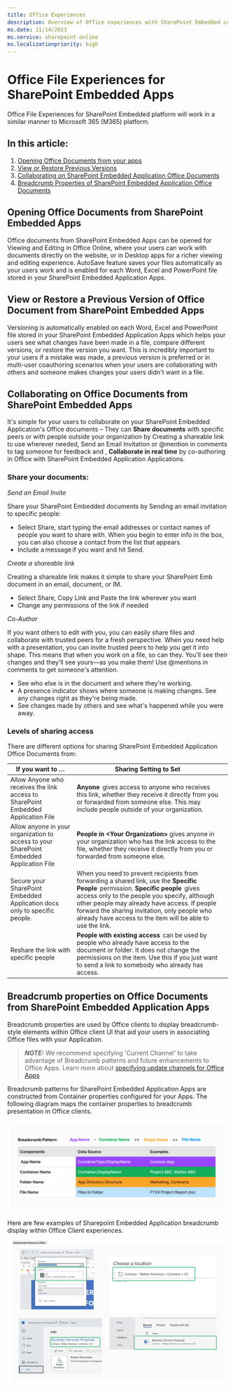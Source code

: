 ```yaml
---
title: Office Experiences
description: Overview of Office experiences with SharePoint Embedded content
ms.date: 11/14/2023
ms.service: sharepoint-online
ms.localizationpriority: high
---
```


# Office File Experiences for SharePoint Embedded Apps

Office File Experiences for SharePoint Embedded platform will work in a similar manner to Microsoft 365 (M365) platform.

## In this article:

1. [Opening Office Documents from your apps](#Opening-Office-Documents-from-SharePoint-Embedded-Apps)
2. [View or Restore Previous Versions](#View-or-Restore-a-Previous-Version-of-Office-Document-from-SharePoint-Embedded-Apps) 
3. [Collaborating on SharePoint Embedded Application Office Documents](#Collaborating-on-Office-Documents-from-SharePoint-Embedded-Apps)
4. [Breadcrumb Properties of SharePoint Embedded Application Office Documents](#Breadcrumb-properties-of-Office-Documents-from-SharePoint-Embedded-Apps) 

## Opening Office Documents from SharePoint Embedded Apps 
Office documents from SharePoint Embedded Apps can be opened for Viewing and Editing in Office Online, where your users can work with documents directly on the website, or in Desktop apps for a richer viewing and editing experience. AutoSave feature saves your files automatically as your users work and is enabled for each Word, Excel and PowerPoint file stored in your SharePoint Embedded Application Apps.  

## View or Restore a Previous Version of Office Document from SharePoint Embedded Apps 
Versioning is automatically enabled on each Word, Excel and PowerPoint file stored in your SharePoint Embedded Application Apps which helps your users see what changes have been made in a file, compare different versions, or restore the version you want. This is incredibly important to your users if a mistake was made, a previous version is preferred or in multi-user coauthoring scenarios when your users are collaborating with others and someone makes changes your users didn't want in a file.

## Collaborating on Office Documents from SharePoint Embedded Apps
It's simple for your users to collaborate on your SharePoint Embedded Application's Office documents – They can **Share documents** with specific peers or with people outside your organization by Creating a shareable link to use wherever needed, Send an Email Invitation or @mention in comments to tag someone for feedback and , **Collaborate in real time** by co-authoring in Office with SharePoint Embedded Application Applications.

### Share your documents:

 *Send an Email Invite* 

 Share your SharePoint Embedded documents by Sending an email invitation to specific people: 

* Select Share, start typing the email addresses or contact names of people you want to share with. When you begin to enter info in the box, you can also choose a contact from the list that appears. 
* Include a message if you want and hit Send. 

*Create a shareable link*

Creating a shareable link makes it simple to share your SharePoint Emb document in an email, document, or IM.

* Select Share, Copy Link and Paste the link wherever you want 
* Change any permissions of the link if needed 

*Co-Author*

If you want others to edit with you, you can easily share files and collaborate with trusted peers for a fresh perspective. When you need help with a presentation, you can invite trusted peers to help you get it into shape. This means that when you work on a file, so can they. You’ll see their changes and they’ll see yours—as you make them! Use @mentions in comments to get someone's attention.

* See who else is in the document and where they're working. 
* A presence indicator shows where someone is making changes. See any changes right as they're being made. 
* See changes made by others and see what's happened while you were away. 

### Levels of sharing access 

There are different options for sharing SharePoint Embedded Application Office Documents from: 

| If you want to …                                              | Sharing Setting to Set                                                                                                                                                                                                                                                                                                                     |   |
|---------------------------------------------------------------|--------------------------------------------------------------------------------------------------------------------------------------------------------------------------------------------------------------------------------------------------------------------------------------------------------------------------------------------|---|
| Allow Anyone who receives the link access to SharePoint Embedded Application File        | **Anyone**  gives access to anyone who receives this link, whether they receive it directly from you or forwarded from someone else. This may include people outside of your organization.                                                                                                                                                      |   |
| Allow anyone in your organization to access to your SharePoint Embedded Application File | **People in \<Your Organization\>**  gives anyone in your organization who has the link access to the file, whether they receive it directly from you or forwarded from someone else.                                                                                                                                                             |   |
| Secure your SharePoint Embedded Application docs only to specific people.                | When you need to prevent recipients from forwarding a shared link, use the **Specific People**  permission. **Specific people**  gives access only to the people you specify, although other people may already have access. If people forward the sharing invitation, only people who already have access to the item will be able to use the link. |   |
| Reshare the link with specific people                         | **People with existing access**  can be used by people who already have access to the document or folder. It does not change the permissions on the item. Use this if you just want to send a link to somebody who already has access.                                                                                                          |   |

## Breadcrumb properties on Office Documents from SharePoint Embedded Application Apps 
Breadcrumb properties are used by Office clients to display breadcrumb-style elements within Office client UI that aid your users in associating Office files with your Application. 

> **_NOTE:_**  We recommend specifying 'Current Channel' to take advantage of Breadcrumb patterns and future enhancements to Office Apps. Learn more about [specifying update channels for Office Apps](https://learn.microsoft.com/en-us/deployoffice/updates/overview-update-channels)

Breadcrumb patterns for SharePoint Embedded Application Apps are constructed from Container properties configured for your Apps. The following diagram maps the container properties to breadcrumb presentation in Office clients.

 ![office2.png image here](
../../images/office2.png
)

Here are few examples of Sharepoint Embedded Application breadcrumb display within Office Client experiences.

 ![office1.png image here](
../../images/office1.png
)


